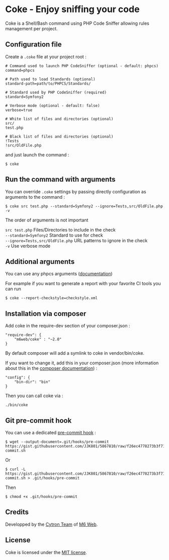 # Coke - Enjoy sniffing your code

Coke is a Shell/Bash command using PHP Code Sniffer allowing rules management per project.

## Configuration file

Create a `.coke` file at your project root :

```
# Command used to launch PHP CodeSniffer (optional - default: phpcs)
command=phpcs
 
# Path used to load Standards (optional)
standard-path=path/to/PHPCS/Standards/

# Standard used by PHP CodeSniffer (required)
standard=Symfony2
 
# Verbose mode (optional - default: false)
verbose=true
 
# White list of files and directories (optional)
src/
test.php
 
# Black list of files and directories (optional)
!Tests
!src/OldFile.php
```

and just launch the command :

```shell
$ coke
```

## Run the command with arguments

You can override `.coke` settings by passing directly configuration as arguments to the command :

```shell
$ coke src test.php --standard=Symfony2 --ignore=Tests,src/OldFile.php -v
```

The order of arguments is not important

`src test.php`                   Files/Directories to include in the check  
`--standard=Symfony2`            Standard to use for check  
`--ignore=Tests,src/OldFile.php` URL patterns to ignore in the check  
`-v`                             Use verbose mode  


## Additional arguments

You can use any phpcs arguments ([documentation](https://github.com/squizlabs/PHP_CodeSniffer/wiki/Configuration-Options))

For example if you want to generate a report with your favorite CI tools you can run 

```shell
$ coke --report-checkstyle=checkstyle.xml
```

## Installation via composer

Add coke in the require-dev section of your composer.json :

```
"require-dev": {
    "m6web/coke" : "~2.0"
}
```

By default composer will add a symlink to coke in vendor/bin/coke.

If you want to change it, add this in your composer.json (more information about this in the [composer documentation](http://getcomposer.org/doc/articles/vendor-binaries.md)) :

```
"config": {
    "bin-dir": "bin"
}
```

Then you can call coke via :

```
./bin/coke
```

## Git pre-commit hook

You can use a dedicated [pre-commit hook](https://gist.github.com/JJK801/5867810) :

```
$ wget --output-document=.git/hooks/pre-commit https://gist.githubusercontent.com/JJK801/5867810/raw/f26ec4778273b3f7140428252ab31951de2faba4/pre-commit.sh
```

Or

```
$ curl -L https://gist.githubusercontent.com/JJK801/5867810/raw/f26ec4778273b3f7140428252ab31951de2faba4/pre-commit.sh > .git/hooks/pre-commit
```

Then

```
$ chmod +x .git/hooks/pre-commit
```

## Credits

Developped by the [Cytron Team](http://cytron.fr/) of [M6 Web](http://tech.m6web.fr/).

## License

Coke is licensed under the [MIT license](LICENSE).
